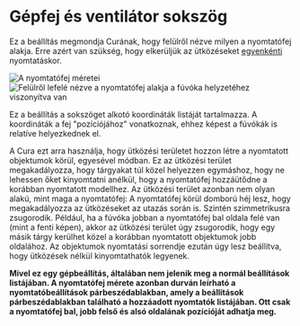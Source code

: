 # Gépfej és ventilátor sokszög

Ez a beállítás megmondja Curának, hogy felülről nézve milyen a nyomtatófej alakja. Erre azért van szükség, hogy elkerüljük az ütközéseket [egyenkénti](../blackmagic/print_sequence.md) nyomtatáskor.

![A nyomtatófej méretei](../images/head_dimensions.svg)![Felülről lefelé nézve a nyomtatófej alakja a fúvóka helyzetéhez viszonyítva van](../images/machine_head_with_fans_polygon.png)

Ez a beállítás a sokszöget alkotó koordináták listáját tartalmazza. A koordináták a fej "pozíciójához" vonatkoznak, ehhez képest a fúvókák is relatíve helyezkednek el.

A Cura ezt arra használja, hogy ütközési területet hozzon létre a nyomtatott objektumok körül, egyesével módban. Ez az ütközési terület megakadályozza, hogy tárgyakat túl közel helyezzen egymáshoz, hogy ne lehessen őket kinyomtatni anélkül, hogy a nyomtatófej hozzáütődne a korábban nyomtatott modellhez. Az ütközési terület azonban nem olyan alakú, mint maga a nyomtatófej: A nyomtatófej körül domború héj lesz, hogy megakadályozza az ütközéseket az utazás során is. Szintén szimmetrikusra zsugorodik. Például, ha a fúvóka jobban a nyomtatófej bal oldala felé van (mint a fenti képen), akkor az ütközési terület úgy zsugorodik, hogy egy másik tárgy kerülhet közel a korábban nyomtatott objektumok jobb oldalához. Az objektumok nyomtatási sorrendje ezután úgy lesz beállítva, hogy ütközések nélkül kinyomtathatók legyenek.

**Mivel ez egy gépbeállítás, általában nem jelenik meg a normál beállítások listájában. A nyomtatófej mérete azonban durván leírható a nyomtatóbeállítások párbeszédablakban, amely a beállítások párbeszédablakban található a hozzáadott nyomtatók listájában. Ott csak a nyomtatófej bal, jobb felső és alsó oldalának pozícióját adhatja meg.**
